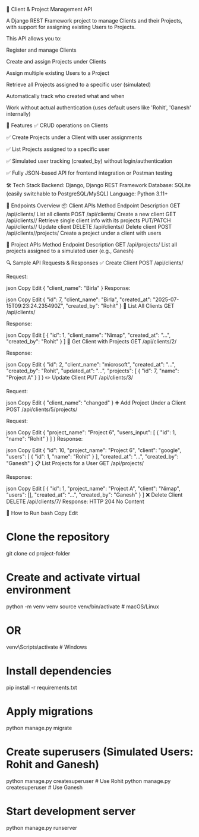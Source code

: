 🧩 Client & Project Management API



A Django REST Framework project to manage Clients and their Projects, with support for assigning existing Users to Projects.

This API allows you to:

Register and manage Clients

Create and assign Projects under Clients

Assign multiple existing Users to a Project

Retrieve all Projects assigned to a specific user (simulated)

Automatically track who created what and when

Work without actual authentication (uses default users like 'Rohit', 'Ganesh' internally)



🚀 Features
✅ CRUD operations on Clients

✅ Create Projects under a Client with user assignments

✅ List Projects assigned to a specific user

✅ Simulated user tracking (created_by) without login/authentication

✅ Fully JSON-based API for frontend integration or Postman testing

🛠️ Tech Stack
Backend: Django, Django REST Framework
Database: SQLite (easily switchable to PostgreSQL/MySQL)
Language: Python 3.11+

📁 Endpoints Overview
📦 Client APIs
Method	Endpoint	Description
GET	/api/clients/	List all clients
POST	/api/clients/	Create a new client
GET	/api/clients/<id>/	Retrieve single client info with its projects
PUT/PATCH	/api/clients/<id>/	Update client
DELETE	/api/clients/<id>/	Delete client
POST	/api/clients/<id>/projects/	Create a project under a client with users

📂 Project APIs
Method	Endpoint	Description
GET	/api/projects/	List all projects assigned to a simulated user (e.g., Ganesh)

🔍 Sample API Requests & Responses
✅ Create Client
POST /api/clients/

Request:

json
Copy
Edit
{
  "client_name": "Birla"
}
Response:

json
Copy
Edit
{
  "id": 7,
  "client_name": "Birla",
  "created_at": "2025-07-15T09:23:24.235490Z",
  "created_by": "Rohit"
}
📄 List All Clients
GET /api/clients/

Response:

json
Copy
Edit
[
  {
    "id": 1,
    "client_name": "Nimap",
    "created_at": "...",
    "created_by": "Rohit"
  }
]
🔎 Get Client with Projects
GET /api/clients/2/

Response:

json
Copy
Edit
{
  "id": 2,
  "client_name": "microsoft",
  "created_at": "...",
  "created_by": "Rohit",
  "updated_at": "...",
  "projects": [
    {
      "id": 7,
      "name": "Project A"
    }
  ]
}
✏️ Update Client
PUT /api/clients/3/

Request:

json
Copy
Edit
{
  "client_name": "changed"
}
➕ Add Project Under a Client
POST /api/clients/5/projects/

Request:

json
Copy
Edit
{
  "project_name": "Project 6",
  "users_input": [
    {
      "id": 1,
      "name": "Rohit"
    }
  ]
}
Response:

json
Copy
Edit
{
  "id": 10,
  "project_name": "Project 6",
  "client": "google",
  "users": [
    {
      "id": 1,
      "name": "Rohit"
    }
  ],
  "created_at": "...",
  "created_by": "Ganesh"
}
📋 List Projects for a User
GET /api/projects/

Response:

json
Copy
Edit
[
  {
    "id": 1,
    "project_name": "Project A",
    "client": "Nimap",
    "users": [],
    "created_at": "...",
    "created_by": "Ganesh"
  }
]
❌ Delete Client
DELETE /api/clients/7/
Response: HTTP 204 No Content

🧪 How to Run
bash
Copy
Edit
# Clone the repository
git clone <your-repo-url>
cd project-folder

# Create and activate virtual environment
python -m venv venv
source venv/bin/activate  # macOS/Linux
# OR
venv\Scripts\activate     # Windows

# Install dependencies
pip install -r requirements.txt

# Apply migrations
python manage.py migrate

# Create superusers (Simulated Users: Rohit and Ganesh)
python manage.py createsuperuser  # Use Rohit
python manage.py createsuperuser  # Use Ganesh

# Start development server
python manage.py runserver
